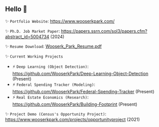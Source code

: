 ## Hello 👋

<!--
**WooserkPark/WooserkPark** is a ✨ _special_ ✨ repository because its `README.md` (this file) appears on your GitHub profile.

Here are some ideas to get you started:

- 🔭 I’m currently working on ...
- 🌱 I’m currently learning ...
- 👯 I’m looking to collaborate on ...
- 🤔 I’m looking for help with ...
- 💬 Ask me about ...
- 📫 How to reach me: ...
- 😄 Pronouns: ...
- ⚡ Fun fact: ...

[![R](https://img.shields.io/badge/R-%23276DC3.svg?logo=r&logoColor=white)](#)
[![Python](https://img.shields.io/badge/Python-3776AB?logo=python&logoColor=fff)](#)
[![Git](https://img.shields.io/badge/Git-F05032?logo=git&logoColor=fff)](#)
[![Tableau](https://custom-icon-badges.demolab.com/badge/Tableau-0176D3?logo=tableau&logoColor=fff)](#)
[![AWS](https://img.shields.io/badge/AWS-%23FF9900.svg?logo=amazon-web-services&logoColor=white)](#)
[![Postgres](https://img.shields.io/badge/Postgres-%23316192.svg?logo=postgresql&logoColor=white)](#)
[![Visual Studio Code](https://custom-icon-badges.demolab.com/badge/Visual%20Studio%20Code-0078d7.svg?logo=vsc&logoColor=white)](#)
-->

✨ ```Portfolio Website```: https://www.wooserkpark.com/

✨ ```Ph.D. Job Market Paper```: https://papers.ssrn.com/sol3/papers.cfm?abstract_id=5004734 (2024)

✨ ```Resume Download```: [Wooserk_Park_Resume.pdf](https://github.com/user-attachments/files/19784422/Wooserk_Park_Resume.pdf)

✨ ```Current Working Projects```
  - ⚡ ```Deep Learning (Object Detection)```: https://github.com/WooserkPark/Deep-Learning-Object-Detection (Present)
  - ⚡ ```Federal Spending Tracker (Modeling)```: https://github.com/WooserkPark/Federal-Spending-Tracker (Present)
  - ⚡ ```Real Estate Economics (Research)```: https://github.com/WooserkPark/Building-Footprint (Present)
    
✨ ```Project Demo (Census's Opportunity Project)```: https://www.wooserkpark.com/projects/opportunityproject (2021)
